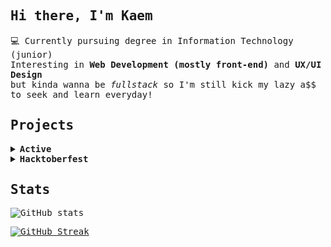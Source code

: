 <samp>

## Hi there, I'm Kaem

💻 Currently pursuing degree in Information Technology (junior)<br>
Interesting in <b>Web Development (mostly front-end)</b> and <b>UX/UI Design</b><br>
but kinda wanna be <i>fullstack</i> so I'm still kick my lazy a$$ to seek and learn everyday!

## Projects

<details><summary><strong>Active</strong></summary>

- [Magic 8 Ball](https://github.com/santhitak/magic-8-ball)
- [Lotto.th](https://github.com/santhitak/lotto.th)

</details>

<details><summary><strong>Hacktoberfest</strong></summary>

- [HelloAny](https://github.com/santhitak/HelloAny)

</details>

## Stats
![GitHub stats](https://github-readme-stats.vercel.app/api/top-langs/?username=santhitak&layout=compact&langs_count=10&theme=dracula)

[![GitHub Streak](https://github-readme-streak-stats.herokuapp.com?user=santhitak&theme=dracula&date_format=M%20j%5B%2C%20Y%5D)](https://git.io/streak-stats)

</samp>

